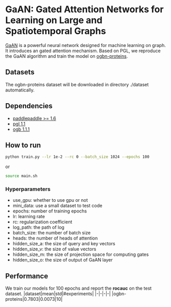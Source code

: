 # GaAN: Gated Attention Networks for Learning on Large and Spatiotemporal Graphs

[GaAN](https://arxiv.org/abs/1803.07294) is a powerful neural network designed for machine learning on graph. It introduces an gated attention mechanism. Based on PGL, we reproduce the GaAN algorithm and train the model on [ogbn-proteins](https://ogb.stanford.edu/docs/nodeprop/#ogbn-proteins).

## Datasets
The ogbn-proteins dataset will be downloaded in directory ./dataset automatically.

## Dependencies
- [paddlepaddle >= 1.6](https://github.com/paddlepaddle/paddle)
- [pgl 1.1](https://github.com/PaddlePaddle/PGL)
- [ogb 1.1.1](https://github.com/snap-stanford/ogb)

## How to run
```bash
python train.py --lr 1e-2 --rc 0 --batch_size 1024 --epochs 100
```

or
```bash
source main.sh
```

### Hyperparameters
- use_gpu: whether to use gpu or not
- mini_data: use a small dataset to test code
- epochs: number of training epochs
- lr: learning rate
- rc: regularization coefficient
- log_path: the path of log
- batch_size: the number of batch size
- heads: the number of heads of attention
- hidden_size_a: the size of query and key vectors
- hidden_size_v: the size of value vectors
- hidden_size_m: the size of projection space for computing gates
- hidden_size_o: the size of output of GaAN layer 

## Performance
We train our models for 100 epochs and report the **rocauc** on the test dataset.
|dataset|mean|std|#experiments|
|-|-|-|-|
|ogbn-proteins|0.7803|0.0073|10|
